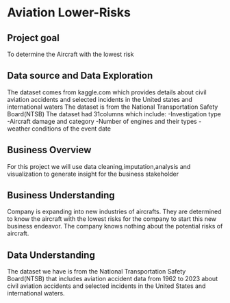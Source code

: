 # Aviation Lower-Risks
## Project goal
To determine the Aircraft with the lowest risk
## Data source and Data Exploration
The dataset comes from kaggle.com which provides details about civil aviation accidents and selected incidents in the United states and international waters
The dataset is from the National Transportation Safety Board(NTSB)
The dataset had 31columns which include:
   -Investigation type
   -Aircraft damage and category
   -Number of engines and their types
   -weather conditions of the event date
## Business Overview
For this project we will use data cleaning,imputation,analysis and visualization to generate insight for the business stakeholder
## Business Understanding
Company is expanding into new industries of aircrafts. They are determined to know the aircraft with the lowest risks for the company to start this new business endeavor. The company knows nothing about the potential risks of aircraft.
## Data Understanding
The dataset we have is from the National Transportation Safety Board(NTSB) that includes aviation accident data from 1962 to 2023 about civil aviation accidents and selected incidents in the United States and international waters.